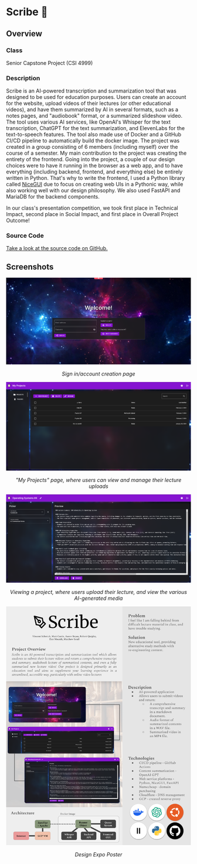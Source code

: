 # Scribe 📝

## Overview

### Class

Senior Capstone Project (CSI 4999)

### Description

Scribe is an AI-powered transcription and summarization tool that was designed to be used for education purposes.
Users can create an account for the website, upload videos of their lectures (or other educational videos), and have them summarized by AI in several formats, such as a notes pages, and "audiobook" format, or a summarized slideshow video.
The tool uses various AI services, like OpenAI's Whisper for the text transcription, ChatGPT for the text summarization, and ElevenLabs for the text-to-speech features.
The tool also made use of Docker and a GitHub CI/CD pipeline to automatically build the docker image.
The project was created in a group consisting of 6 members (including myself) over the course of a semester.
My main contribution to the project was creating the entirety of the frontend.
Going into the project, a couple of our design choices were to have it running in the browser as a web app, and to have everything (including backend, frontend, and everything else) be entirely written in Python.
That's why to write the frontend, I used a Python library called [NiceGUI](https://nicegui.io/) due to focus on creating web UIs in a Pythonic way, while also working well with our design philosophy.
We also used FastAPI and MariaDB for the backend components.

In our class's presentation competition, we took first place in Technical Impact, second place in Social Impact, and first place in Overall Project Outcome!

### Source Code

[Take a look at the source code on GitHub.](https://github.com/dmocnik/scribe)

## Screenshots

![](../assets/projects/scribe_0.png)
<center><em>Sign in/account creation page</em></center>

![](../assets/projects/scribe_1.png)
<center><em>"My Projects" page, where users can view and manage their lecture uploads</em></center>

![](../assets/projects/scribe_2.png)
<center><em>Viewing a project, where users upload their lecture, and view the various AI-generated media</em></center>

![](../assets/projects/scribe_poster.png)
<center><em>Design Expo Poster</em></center>
